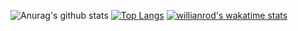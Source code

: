 ![Anurag's github stats](https://github-readme-stats.vercel.app/api?username=victxrlarixs&show_icons=true&count_private=true)
[![Top Langs](https://github-readme-stats.vercel.app/api/top-langs/?username=victxrlarixs&layout=compact)](https://github.com/victxrlarixs/github-readme-stats)
[![willianrod's wakatime stats](https://github-readme-stats.vercel.app/api/wakatime?username=victxrlarixs)](https://github.com/victxrlarixs/github-readme-stats)


